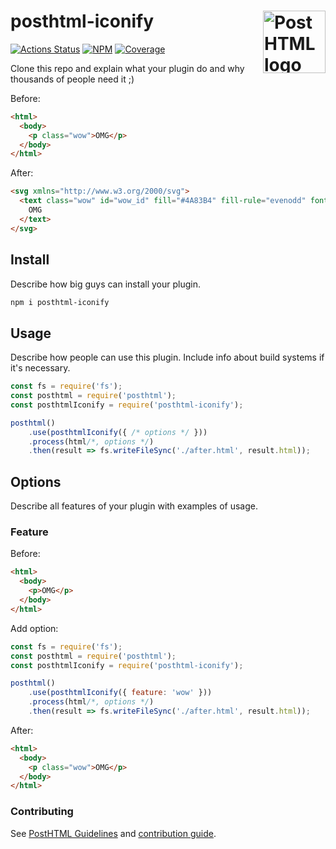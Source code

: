# posthtml-iconify <img align="right" height="100" title="PostHTML logo" src="http://posthtml.github.io/posthtml/logo.svg">

[![Actions Status][action]][action-url]
[![NPM][npm]][npm-url]
[![Coverage][cover]][cover-badge]

Clone this repo and explain what your plugin do and why thousands of people need it ;)

Before:
``` html
<html>
  <body>
    <p class="wow">OMG</p>
  </body>
</html>
```

After:
``` html
<svg xmlns="http://www.w3.org/2000/svg">
  <text class="wow" id="wow_id" fill="#4A83B4" fill-rule="evenodd" font-family="Verdana">
    OMG
  </text>
</svg>
```

## Install

Describe how big guys can install your plugin.

```bash
npm i posthtml-iconify
```

## Usage

Describe how people can use this plugin. Include info about build systems if it's
necessary.

``` js
const fs = require('fs');
const posthtml = require('posthtml');
const posthtmlIconify = require('posthtml-iconify');

posthtml()
    .use(posthtmlIconify({ /* options */ }))
    .process(html/*, options */)
    .then(result => fs.writeFileSync('./after.html', result.html));
```

## Options

Describe all features of your plugin with examples of usage.

### Feature

Before:
``` html
<html>
  <body>
    <p>OMG</p>
  </body>
</html>
```

Add option:
``` js
const fs = require('fs');
const posthtml = require('posthtml');
const posthtmlIconify = require('posthtml-iconify');

posthtml()
    .use(posthtmlIconify({ feature: 'wow' }))
    .process(html/*, options */)
    .then(result => fs.writeFileSync('./after.html', result.html));
```

After:
``` html
<html>
  <body>
    <p class="wow">OMG</p>
  </body>
</html>
```

### Contributing

See [PostHTML Guidelines](https://github.com/posthtml/posthtml/tree/master/docs) and [contribution guide](CONTRIBUTING.md).

[action]: https://github.com/arm32x/posthtml-iconify/workflows/Actions%20Status/badge.svg
[action-url]: https://github.com/arm32x/posthtml-iconify/actions?query=workflow%3A%22CI+tests%22

[npm]: https://img.shields.io/npm/v/posthtml-iconify.svg
[npm-url]: https://npmjs.com/package/posthtml-iconify

[style]: https://img.shields.io/badge/code_style-XO-5ed9c7.svg
[style-url]: https://github.com/xojs/xo

[cover]: https://coveralls.io/repos/arm32x/posthtml-iconify/badge.svg?branch=master
[cover-badge]: https://coveralls.io/r/arm32x/posthtml-iconify?branch=master
